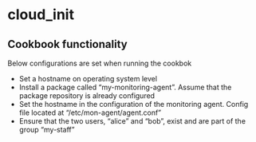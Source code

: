 # cloud_init

## Cookbook functionality
Below configurations are set when running the cookbok 
- Set a hostname on operating system level 
- Install a package called “my-monitoring-agent”. Assume that the package repository is already configured 
- Set the hostname in the configuration of the monitoring agent. Config file located at “/etc/mon-agent/agent.conf” 
- Ensure that the two users, “alice” and “bob”, exist and are part of the group “my-staff” 
